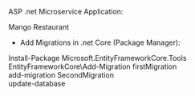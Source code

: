 ASP .net Microservice Application:

Mango Restaurant

- Add Migrations in .net Core (Package Manager):

Install-Package Microsoft.EntityFrameworkCore.Tools <br>
EntityFrameworkCore\Add-Migration firstMigration <br>
add-migration SecondMigration <br>
update-database <br>
